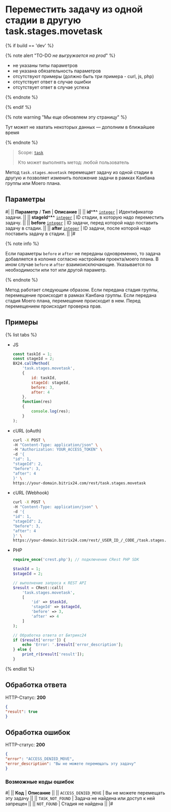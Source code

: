 # Переместить задачу из одной стадии в другую task.stages.movetask

{% if build == 'dev' %}

{% note alert "TO-DO _не выгружается на prod_" %}

- не указаны типы параметров
- не указана обязательность параметров
- отсутствуют примеры (должно быть три примера - curl, js, php)
- отсутствует ответ в случае ошибки
- отсутствует ответ в случае успеха
 
{% endnote %}

{% endif %}

{% note warning "Мы еще обновляем эту страницу" %}

Тут может не хватать некоторых данных — дополним в ближайшее время

{% endnote %}

> Scope: [`task`](../../scopes/permissions.md)
>
> Кто может выполнять метод: любой пользователь

Метод `task.stages.movetask` перемещает задачу из одной стадии в другую и позволяет изменить положение задачи в рамках Канбана группы или Моего плана.

## Параметры

#|
|| **Параметр** / **Тип** | **Описание** ||
|| **id^*^**
[`integer`](../../data-types.md) | Идентификатор задачи. ||
|| **stageId^*^**
[`integer`](../../data-types.md) | ID стадии, в которую надо переместить задачу. ||
|| **before**
[`integer`](../../data-types.md) | ID задачи, перед которой надо поставить задачу в стадии. ||
|| **after**
[`integer`](../../data-types.md) | ID задачи, после которой надо поставить задачу в стадии. ||
|#

{% note info %}

Если параметры `before` и `after` не переданы одновременно, то задача добавляется в колонке согласно настройкам проекта/моего плана. В ином случае `before` и `after` взаимоисключающие. Указывается по необходимости или тот или другой параметр.

{% endnote %}

Метод работает следующим образом. Если передана стадия группы, перемещение происходит в рамках Канбана группы. Если передана стадия Моего плана, перемещение происходит в нем. Перед перемещением происходит проверка прав.

## Примеры

{% list tabs %}

- JS
    ```js
    const taskId = 1;
    const stageId = 2;
    BX24.callMethod(
        'task.stages.movetask',
        {
            id: taskId,
            stageId: stageId,
            before: 3,
            after: 4
        },
        function(res)
        {
            console.log(res);
        }
    );
    ```

- cURL (oAuth)
    ```bash
    curl -X POST \
    -H "Content-Type: application/json" \
    -H "Authorization: YOUR_ACCESS_TOKEN" \
    -d '{
    "id": 1,
    "stageId": 2,
    "before": 3,
    "after": 4
    }' \
    https://your-domain.bitrix24.com/rest/task.stages.movetask
    ```

- cURL (Webhook)
    ```bash
    curl -X POST \
    -H "Content-Type: application/json" \
    -d '{
    "id": 1,
    "stageId": 2,
    "before": 3,
    "after": 4
    }' \
    https://your-domain.bitrix24.com/rest/_USER_ID_/_CODE_/task.stages.movetask
    ```

- PHP
    ```php
    require_once('crest.php'); // подключение CRest PHP SDK

    $taskId = 1;
    $stageId = 2;

    // выполнение запроса к REST API
    $result = CRest::call(
        'task.stages.movetask',
        [
            'id' => $taskId,
            'stageId' => $stageId,
            'before' => 3,
            'after' => 4
        ]
    );

    // Обработка ответа от Битрикс24
    if ($result['error']) {
        echo 'Error: '.$result['error_description'];
    } else {
        print_r($result['result']);
    }
    ```

{% endlist %}

## Обработка ответа

HTTP-Статус: **200**

```json
{
"result": true
}
```

## Обработка ошибок

HTTP-статус: **200**

```json
{
"error": "ACCESS_DENIED_MOVE",
"error_description": "Вы не можете перемещать эту задачу"
}
```

### Возможные коды ошибок

#|
|| **Код** | **Описание** ||
|| `ACCESS_DENIED_MOVE` | Вы не можете перемещать эту задачу ||
|| `TASK_NOT_FOUND` | Задача не найдена или доступ к ней запрещен ||
|| `NOT_FOUND` | Стадия не найдена ||
|#